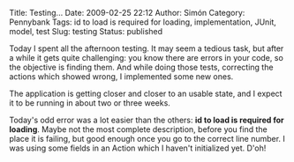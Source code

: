 Title: Testing...
Date: 2009-02-25 22:12
Author: Simón
Category: Pennybank
Tags: id to load is required for loading, implementation, JUnit, model, test
Slug: testing
Status: published

Today I spent all the afternoon testing. It may seem a tedious task, but
after a while it gets quite challenging: you know there are errors in
your code, so the objective is finding them. And while doing those
tests, correcting the actions which showed wrong, I implemented some new
ones.

The application is getting closer and closer to an usable state, and I
expect it to be running in about two or three weeks.

Today's odd error was a lot easier than the others: **id to load is
required for loading**. Maybe not the most complete description, before
you find the place it is failing, but good enough once you go to the
correct line number. I was using some fields in an Action which I
haven't initialized yet. D'oh!
